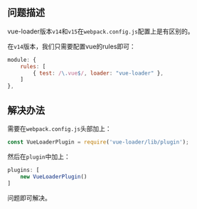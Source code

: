 ## 问题描述

vue-loader版本`v14`和`v15`在`webpack.config.js`配置上是有区别的。

在`v14`版本，我们只需要配置vue的rules即可：

```js
module: {
    rules: [
        { test: /\.vue$/, loader: "vue-loader" },
    ]
},
```

## 解决办法
需要在`webpack.config.js`头部加上：
```js
const VueLoaderPlugin = require('vue-loader/lib/plugin');
```
然后在`plugin`中加上：
```js
plugins: [
    new VueLoaderPlugin()
]
```

问题即可解决。

